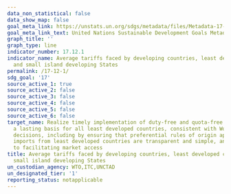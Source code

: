 ```yaml
---
data_non_statistical: false
data_show_map: false
goal_meta_link: https://unstats.un.org/sdgs/metadata/files/Metadata-17-12-01.pdf
goal_meta_link_text: United Nations Sustainable Development Goals Metadata (pdf 468kB)
graph_title: ''
graph_type: line
indicator_number: 17.12.1
indicator_name: Average tariffs faced by developing countries, least developed countries
  and small island developing States
permalink: /17-12-1/
sdg_goal: '17'
source_active_1: true
source_active_2: false
source_active_3: false
source_active_4: false
source_active_5: false
source_active_6: false
target_name: Realize timely implementation of duty-free and quota-free market access on
  a lasting basis for all least developed countries, consistent with World Trade Organization
  decisions, including by ensuring that preferential rules of origin applicable to
  imports from least developed countries are transparent and simple, and contribute
  to facilitating market access
title: Average tariffs faced by developing countries, least developed countries and
  small island developing States
un_custodian_agency: WTO,ITC,UNCTAD
un_designated_tier: '1'
reporting_status: notapplicable
---
```

